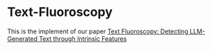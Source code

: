 # Text-Fluoroscopy
This is the implement of our paper [Text Fluoroscopy: Detecting LLM-Generated Text through Intrinsic Features](https://openreview.net/pdf?id=VvrZGNHg1e)
